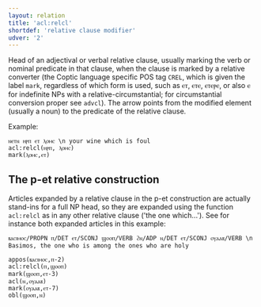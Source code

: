```yaml
---
layout: relation
title: 'acl:relcl'
shortdef: 'relative clause modifier'
udver: '2'
---
```


Head of an adjectival or verbal relative clause, usually marking the verb or nominal predicate in that clause, when the clause is marked by a relative converter (the Coptic language specific POS tag `CREL`, which is given the label `mark`, regardless of which form is used, such as ⲉⲧ, ⲉⲧⲉ, ⲉⲧⲉⲣⲉ, or also ⲉ for indefinite NPs with a relative-circumstantial; for circumstantial conversion proper see `advcl`). The arrow points from the modified element (usually a noun) to the predicate of the relative clause.

Example:

~~~ sdparse
ⲛⲉⲧⲛ ⲏⲣⲡ ⲉⲧ ⲗⲟⲙⲥ \n your wine which is foul
acl:relcl(ⲏⲣⲡ, ⲗⲟⲙⲥ)
mark(ⲗⲟⲙⲥ,ⲉⲧ)
~~~

## The p-et relative construction

Articles expanded by a relative clause in the p-et construction are actually stand-ins for a full NP head, so they are expanded using the function `acl:relcl` as in any other relative clause ('the one which...'). See for instance both expanded articles in this example:

~~~ sdparse
ⲃⲁⲥⲓⲙⲟⲥ/PROPN ⲡ/DET ⲉⲧ/SCONJ ϣⲟⲟⲡ/VERB ϩⲛ/ADP ⲛ/DET ⲉⲧ/SCONJ ⲟⲩⲁⲁⲃ/VERB \n Basimos, the one who is among the ones who are holy

appos(ⲃⲁⲥⲓⲙⲟⲥ,ⲡ-2)
acl:relcl(ⲡ,ϣⲟⲟⲡ)
mark(ϣⲟⲟⲡ,ⲉⲧ-3)
acl(ⲛ,ⲟⲩⲁⲁⲃ)
mark(ⲟⲩⲁⲁⲃ,ⲉⲧ-7)
obl(ϣⲟⲟⲡ,ⲛ)
~~~
<!-- Interlanguage links updated Ne 5. května 2024, 18:20:31 CEST -->
